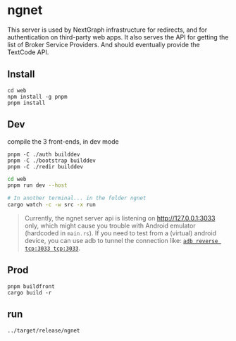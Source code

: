 # ngnet

This server is used by NextGraph infrastructure for redirects, and for authentication on third-party web apps. It also serves the API for getting the list of Broker Service Providers.
And should eventually provide the TextCode API.

## Install

```
cd web
npm install -g pnpm
pnpm install
```

## Dev

compile the 3 front-ends, in dev mode

```
pnpm -C ./auth builddev
pnpm -C ./bootstrap builddev
pnpm -C ./redir builddev
```

```bash
cd web
pnpm run dev --host

# In another terminal... in the folder ngnet
cargo watch -c -w src -x run
```

> Currently, the ngnet server api is listening on http://127.0.0.1:3033 only, which might cause you trouble with Android emulator (hardcoded in `main.rs`).
> If you need to test from a (virtual) android device, you can use adb to tunnel the connection like: [`adb reverse tcp:3033 tcp:3033`](https://justinchips.medium.com/proxying-adb-client-connections-2ab495f774eb).

## Prod

```
pnpm buildfront
cargo build -r
```

## run

```
../target/release/ngnet
```

